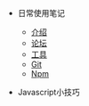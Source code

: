 - 日常使用笔记
  - [介绍](/note/#介绍)
  - [论坛](/note/forum/)
  - [工具](/note/tool/)
  - [Git](/note/git/#Git)
  - [Npm](/note/npm/#Npm)
  
- Javascript小技巧

  <!-- - [Npm](/guide/#效果演示)
  - [Git](/guide/#djddkk)
  - [Custom navbar](/guide/#js)
  - [注意事项](/guide/#hello) -->